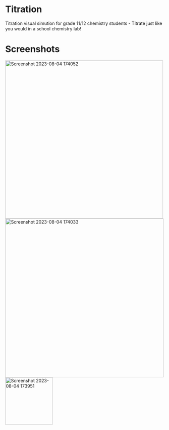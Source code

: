 # Titration

Titration visual simution for grade 11/12 chemistry students - Titrate just like you would in a school chemistry lab!

# Screenshots
<img width="500" alt="Screenshot 2023-08-04 174052" src="https://github.com/Timmylu414/Titration-Lab-Simulator/assets/75452456/897bc855-1cac-4387-ab46-eb738547b022">
<img width="502" alt="Screenshot 2023-08-04 174033" src="https://github.com/Timmylu414/Titration-Lab-Simulator/assets/75452456/43f3bf67-b6eb-489e-8613-1f4ab3ad7861">
<img width="150" alt="Screenshot 2023-08-04 173951" src="https://github.com/Timmylu414/Titration-Lab-Simulator/assets/75452456/ff8ff036-0646-47e1-9cb9-a2509dbe79c9">
